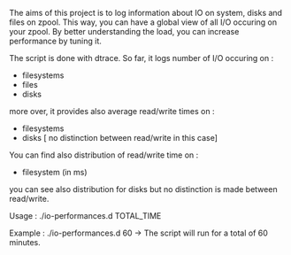 The aims of this project is to log information about IO on system, disks and files on zpool.
This way, you can have a global view of all I/O occuring on your zpool. By better understanding the 
load, you can increase performance by tuning it.

The script is done with dtrace. So far, it logs number of I/O occuring on :
- filesystems
- files
- disks

more over, it provides also average read/write times on :
- filesystems
- disks [ no distinction between read/write in this case]

You can find also distribution of read/write time on :
- filesystem (in ms)
 
you can see also distribution for disks but no distinction is made between read/write.

Usage :
	./io-performances.d TOTAL_TIME

Example :
./io-performances.d 60
	-> The script will run for a total of 60 minutes.
